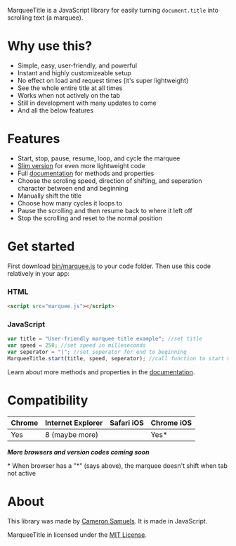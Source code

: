 MarqueeTitle is a JavaScript library for easily turning `document.title` into scrolling text (a marquee).

# Why use this?
- Simple, easy, user-friendly, and powerful
- Instant and highly customizeable setup
- No effect on load and request times (it's super lightweight)
- See the whole entire title at all times
- Works when not actively on the tab
- Still in development with many updates to come
- And all the below features

# Features
- Start, stop, pause, resume, loop, and cycle the marquee
- [Slim version](bin/marquee.slim.js) for even more lightweight code
- Full [documentation](http://github.com/CameronSamuels/marqueetitle/wiki) for methods and properties
- Choose the scroling speed, direction of shifting, and seperation character between end and beginning
- Manually shift the title
- Choose how many cycles it loops to
- Pause the scrolling and then resume back to where it left off
- Stop the scrolling and reset to the normal position


# Get started

First download [bin/marquee.js](bin/marquee.js) to your code folder. Then use this code relatively in your app:

### HTML
```html
<script src="marquee.js"></script>
```
### JavaScript
```javascript
var title = "User-friendly marquee title example"; //set title
var speed = 250; //set speed in milleseconds
var seperator = "|"; //set seperator for end to beginning
MarqueeTitle.start(title, speed, seperator); //call function to start marquee
```

Learn about more methods and properties in the [documentation](http://github.com/CameronSamuels/marqueetitle/wiki).

# Compatibility
| Chrome | Internet Explorer | Safari iOS | Chrome iOS
|---|---|---|---|
| Yes | 8 (maybe more) | | Yes\* |

***More browsers and version codes coming soon***

\* When browser has a "\*" (says above), the marquee doesn't shift when tab not active


# About

This library was made by [Cameron Samuels](http://cameronsamuels.com). It is made in JavaScript.

MarqueeTitle in licensed under the [MIT License](LICENSE).
